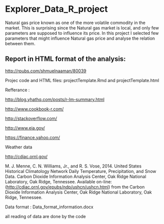 # Explorer_Data_R_project
Natural gas price known as one of the more volatile commodity in the  market. This is surprising since the Natural gas market is local, and only  few parameters are supposed to influence its price. In this project I  selected few parameters that might influence Natural gas price and  analyse the relation between them.


## Report in HTML format of the analysis:

http://rpubs.com/shmuelnaaman/80039 

Projec code and HTML files: projectTemplate.Rmd and projectTemplate.html

Refferance :

http://blog.yhathq.com/posts/r-lm-summary.html 

 http://www.cookbook-r.com/
 
 http://stackoverflow.com/
 
http://www.eia.gov/ 

https://finance.yahoo.com/ 

Weather data 

http://cdiac.ornl.gov/ 

M. J. Menne, C. N. Williams, Jr., and R. S. Vose, 2014. United States Historical Climatology Network Daily Temperature, Precipitation, and Snow Data. Carbon Dioxide Information Analysis Center, Oak Ridge National Laboratory, Oak Ridge, Tennessee.
Available on-line: (http://cdiac.ornl.gov/epubs/ndp/ushcn/ushcn.html) from the Carbon Dioxide Information Analysis Center, Oak Ridge National Laboratory, Oak Ridge, Tennessee.


Data format : Data_format_information.docx

all reading of data are done by the code 

